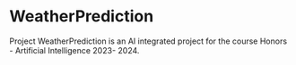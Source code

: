 # WeatherPrediction
Project WeatherPrediction is an AI integrated project for the course Honors - Artificial Intelligence 2023- 2024.
